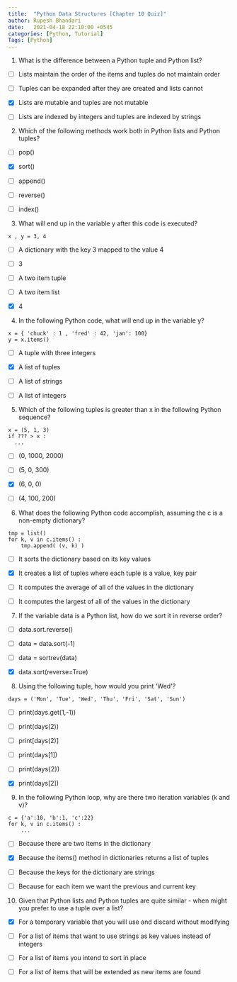 ```yaml
---
title:  "Python Data Structures [Chapter 10 Quiz]"
author: Rupesh Bhandari
date:   2021-04-18 22:10:00 +0545
categories: [Python, Tutorial]
Tags: [Python]
---
```


1. What is the difference between a Python tuple and Python list?


- [ ]  Lists maintain the order of the items and tuples do not maintain order


- [ ]  Tuples can be expanded after they are created and lists cannot


- [x] Lists are mutable and tuples are not mutable


- [ ] Lists are indexed by integers and tuples are indexed by strings


2. Which of the following methods work both in Python lists and Python tuples?


- [ ] pop()


- [x] sort()


- [ ] append()


- [ ] reverse()


- [ ] index()

3. What will end up in the variable y after this code is executed?

```
x , y = 3, 4
```

- [ ] A dictionary with the key 3 mapped to the value 4

- [ ] 3

- [ ] A two item tuple

- [ ] A two item list

- [x] 4

4. In the following Python code, what will end up in the variable y?

```
x = { 'chuck' : 1 , 'fred' : 42, 'jan': 100}
y = x.items()
```


- [ ] A tuple with three integers


- [x] A list of tuples


- [ ] A list of strings


- [ ] A list of integers

5. Which of the following tuples is greater than x in the following Python sequence?

```
x = (5, 1, 3)
if ??? > x :
  ...
```

- [ ] (0, 1000, 2000) 


- [ ] (5, 0, 300)


- [x] (6, 0, 0) 


- [ ] (4, 100, 200)

6. What does the following Python code accomplish, assuming the c is a non-empty dictionary?

```
tmp = list()
for k, v in c.items() :
    tmp.append( (v, k) )
```


- [ ] It sorts the dictionary based on its key values


- [x] It creates a list of tuples where each tuple is a value, key pair


- [ ] It computes the average of all of the values in the dictionary


- [ ] It computes the largest of all of the values in the dictionary

7. If the variable data is a Python list, how do we sort it in reverse order?


- [ ] data.sort.reverse()


- [ ] data = data.sort(-1)


- [ ] data = sortrev(data)


- [x] data.sort(reverse=True)

8. Using the following tuple, how would you print 'Wed'?

```
days = ('Mon', 'Tue', 'Wed', 'Thu', 'Fri', 'Sat', 'Sun')
```

- [ ] print(days.get(1,-1))


- [ ] print(days(2))


- [ ] print[days(2)]


- [ ] print(days[1])


- [ ] print(days{2})


- [x] print(days[2])

9. In the following Python loop, why are there two iteration variables (k and v)?

```
c = {'a':10, 'b':1, 'c':22}
for k, v in c.items() :
    ...
```

- [ ] Because there are two items in the dictionary


- [x] Because the items() method in dictionaries returns a list of tuples


- [ ] Because the keys for the dictionary are strings


- [ ] Because for each item we want the previous and current key

10. Given that Python lists and Python tuples are quite similar - when might you prefer to use a tuple over a list?


- [x] For a temporary variable that you will use and discard without modifying


- [ ] For a list of items that want to use strings as key values instead of integers


- [ ] For a list of items you intend to sort in place


- [ ] For a list of items that will be extended as new items are found

